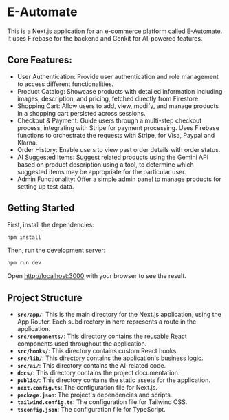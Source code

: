 # E-Automate

This is a Next.js application for an e-commerce platform called E-Automate. It uses Firebase for the backend and Genkit for AI-powered features.

## Core Features:

- User Authentication: Provide user authentication and role management to access different functionalities.
- Product Catalog: Showcase products with detailed information including images, description, and pricing, fetched directly from Firestore.
- Shopping Cart: Allow users to add, view, modify, and manage products in a shopping cart persisted across sessions.
- Checkout & Payment: Guide users through a multi-step checkout process, integrating with Stripe for payment processing. Uses Firebase functions to orchestrate the requests with Stripe, for Visa, Paypal and Klarna.
- Order History: Enable users to view past order details with order status.
- AI Suggested Items: Suggest related products using the Gemini API based on product description using a tool, to determine which suggested items may be appropriate for the particular user.
- Admin Functionality: Offer a simple admin panel to manage products for setting up test data.

## Getting Started

First, install the dependencies:

```bash
npm install
```

Then, run the development server:

```bash
npm run dev
```

Open [http://localhost:3000](http://localhost:3000) with your browser to see the result.

## Project Structure

*   **`src/app/`**: This is the main directory for the Next.js application, using the App Router. Each subdirectory in here represents a route in the application.
*   **`src/components/`**: This directory contains the reusable React components used throughout the application.
*   **`src/hooks/`**: This directory contains custom React hooks.
*   **`src/lib/`**: This directory contains the application's business logic.
*   **`src/ai/`**: This directory contains the AI-related code.
*   **`docs/`**: This directory contains the project documentation.
*   **`public/`**: This directory contains the static assets for the application.
*   **`next.config.ts`**: The configuration file for Next.js.
*   **`package.json`**: The project's dependencies and scripts.
*   **`tailwind.config.ts`**: The configuration file for Tailwind CSS.
*   **`tsconfig.json`**: The configuration file for TypeScript.
